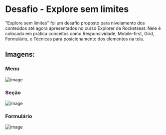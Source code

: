 # Desafio - Explore sem limites

"Explore sem limites" foi um desafio proposto para nivelamento dos conteúdos até agora apresentados no curso Explorer da Rocketseat.
Nele é colocado em prática conceitos como Responsividade, Mobile-first, Grid, Formulário, e Técnicas para posicionamento dos elementos na tela.

## Imagens:

### Menu
![image](https://github.com/progmesquita/desafio-explore-sem-limites/assets/121181562/d31f8c2d-58e1-491e-878f-fe65f4a890f8)

### Seção
![image](https://github.com/progmesquita/desafio-explore-sem-limites/assets/121181562/18197a0a-75f9-4ab0-a879-43db788577a4)

### Formulário
![image](https://github.com/progmesquita/desafio-explore-sem-limites/assets/121181562/926b7e11-4f8f-4bf2-9dee-01f0ba81306e)
